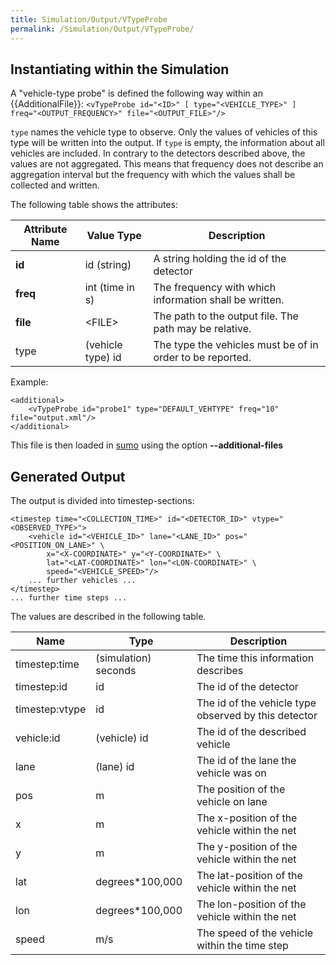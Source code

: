 ```yaml
---
title: Simulation/Output/VTypeProbe
permalink: /Simulation/Output/VTypeProbe/
---
```


## Instantiating within the Simulation

A "vehicle-type probe" is defined the following way within an {{AdditionalFile}}:
`<vTypeProbe id="<ID>" [ type="<VEHICLE_TYPE>" ] freq="<OUTPUT_FREQUENCY>" file="<OUTPUT_FILE>"/>`

`type` names the vehicle type to observe. Only
the values of vehicles of this type will be written into the output. If
`type` is empty, the information about all
vehicles are included. In contrary to the detectors described above, the
values are not aggregated. This means that frequency does not describe
an aggregation interval but the frequency with which the values shall be
collected and written.

The following table shows the attributes:

| Attribute Name | Value Type        | Description                                               |
| -------------- | ----------------- | --------------------------------------------------------- |
| **id**         | id (string)       | A string holding the id of the detector                   |
| **freq**       | int (time in s)   | The frequency with which information shall be written.    |
| **file**       | <FILE\>            | The path to the output file. The path may be relative.    |
| type           | (vehicle type) id | The type the vehicles must be of in order to be reported. |

Example:

```
<additional>
    <vTypeProbe id="probe1" type="DEFAULT_VEHTYPE" freq="10" file="output.xml"/>
</additional>
```

This file is then loaded in [sumo](../../sumo.md) using the option **--additional-files**

## Generated Output

The output is divided into timestep-sections:

```
<timestep time="<COLLECTION_TIME>" id="<DETECTOR_ID>" vtype="<OBSERVED_TYPE>">
    <vehicle id="<VEHICLE_ID>" lane="<LANE_ID>" pos="<POSITION_ON_LANE>" \
        x="<X-COORDINATE>" y="<Y-COORDINATE>" \
        lat="<LAT-COORDINATE>" lon="<LON-COORDINATE>" \
        speed="<VEHICLE_SPEED>"/>
    ... further vehicles ...
</timestep>
... further time steps ...
```

The values are described in the following table.

| Name           | Type                 | Description                                          |
| -------------- | -------------------- | ---------------------------------------------------- |
| timestep:time  | (simulation) seconds | The time this information describes                  |
| timestep:id    | id                   | The id of the detector                               |
| timestep:vtype | id                   | The id of the vehicle type observed by this detector |
| vehicle:id     | (vehicle) id         | The id of the described vehicle                      |
| lane           | (lane) id            | The id of the lane the vehicle was on                |
| pos            | m                    | The position of the vehicle on lane                  |
| x              | m                    | The x-position of the vehicle within the net         |
| y              | m                    | The y-position of the vehicle within the net         |
| lat            | degrees\*100,000     | The lat-position of the vehicle within the net       |
| lon            | degrees\*100,000     | The lon-position of the vehicle within the net       |
| speed          | m/s                  | The speed of the vehicle within the time step        |